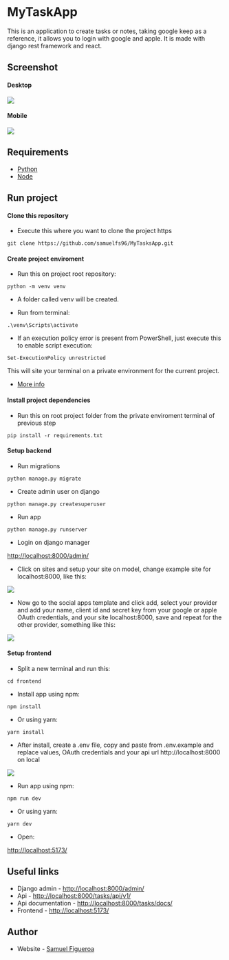 # MyTaskApp

This is an application to create tasks or notes, taking google keep as a reference, it allows you to login with google and apple. It is made with django rest framework and react.

## Screenshot

#### Desktop

![](./screenshot_desktop.png)

#### Mobile

![](./screenshot_mobile.png)

## Requirements

* [Python](https://www.python.org/)
* [Node](https://nodejs.org/)

## Run project

#### Clone this repository

* Execute this where you want to clone the project https

`git clone https://github.com/samuelfs96/MyTasksApp.git`

#### Create project enviroment
* Run this on project root repository:

`python -m venv venv`

* A folder called venv will be created. 

* Run from terminal:

`.\venv\Scripts\activate`

* If an execution policy error is present from PowerShell, just execute this to enable script execution:

`Set-ExecutionPolicy unrestricted`

This will site your terminal on a private  environment for the current project.

* [More info](https://docs.python.org/3/library/venv.html)

#### Install project dependencies

* Run this on root project folder from the private enviroment terminal of previous step

`pip install -r requirements.txt`

#### Setup backend

* Run migrations

`python manage.py migrate`

* Create admin user on django

`python manage.py createsuperuser`

* Run app

`python manage.py runserver`

* Login on django manager

[http://localhost:8000/admin/](http://localhost:8000/admin/)

* Click on sites and setup your site on model, change example site for localhost:8000, like this: 

![](./step1.png)

* Now go to the social apps template and click add, select your provider and add your name, client id and secret key from your google or apple OAuth credentials, and your site localhost:8000, save and repeat for the other provider, something like this: 

![](./step2.png)

#### Setup frontend

* Split a new terminal and run this:

`cd frontend`

* Install app using npm:

`npm install`

* Or using yarn:

`yarn install`

* After install, create a .env file, copy and paste from .env.example and replace values, OAuth credentials and your api url http://localhost:8000 on local

![](./step3.png)

* Run app using npm:

`npm run dev`

* Or using yarn:

`yarn dev`

* Open: 

[http://localhost:5173/](http://localhost:5173/)

## Useful links

- Django admin - [http://localhost:8000/admin/](http://localhost:8000/admin/)
- Api - [http://localhost:8000/tasks/api/v1/](http://localhost:8000/tasks/api/v1/)
- Api documentation - [http://localhost:8000/tasks/docs/](http://localhost:8000/tasks/docs/)
- Frontend - [http://localhost:5173/](http://localhost:5173/)

## Author

- Website - [Samuel Figueroa](https://sfweb.netlify.app/)
